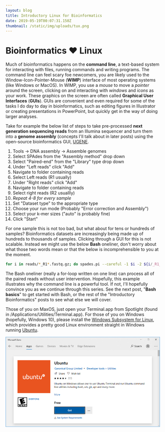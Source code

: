 ```yaml
---
layout: blog
title: Introductory Linux for Bioinformatics
date: 2019-05-19T00:07:31.150Z
thumbnail: /static/img/uploads/tux.png
---
```

# Bioinformatics ♥ Linux

Much of bioinformatics happens on the **command line**, a text-based system for interacting with files, running commands and writing programs.  The command line can feel scary foe newcomers, you are likely used to the Window-Icon-Pointer-Mouse (**WIMP**) interface of most operating systems (like Windows or MacOS).  In WIMP, you use a _mouse_ to move a _pointer_ around the screen, clicking on and interacting with _windows_ and _icons_ as your work.  These graphics on the screen are often called **Graphical User Interfaces** (**GUIs**).  GUIs are convenient and even required for some of the tasks I do day to day in bioinformatics, such as editing figures in Illustrator or creating presentations in PowerPoint, but quickly get in the way of doing larger analyses.  

Take for example the below list of steps to take pre-processed **next generation sequencing reads** from an Illumina sequencer and turn them into a **genome assembly** (concepts I'll talk about in later posts) using the open-source bioinformatics GUI, [UGENE](http://ugene.net/).   

1. Tools → DNA assembly → Assemble genomes
2. Select SPAdes from the "Assembly method" drop down
3. Select "Paired-end" from the "Library" type drop down
4. Under "Left reads" click "Add"
5. Navigate to folder containing reads
6. Select Left reads (R1 usually)
7. Under "Right reads" click "Add"
8. Navigate to folder containing reads
9. Select right reads (R2 usuallly)
10. _Repeat 4-8 for every sample_
11. Set "Dataset type" to the appropriate type
12. Choose your run mode (Probably "Error correction and Assembly")
13. Select your k-mer sizes ("auto" is probably fine)
14. Click "Start"

For one sample this is not too bad, but what about for tens or hundreds of samples?  Bioinformatics datasets are increasingly being made up of hundreds to thousands of samples.  Clicking through a GUI for this is not scalable.  Instead we might use the below **Bash** oneliner, don't worry about what those two words mean or that the below is incomprehensible to you at the moment.  

```bash
for i in reads/*_R1*.fastq.gz; do spades.pi --careful -1 $i -2 ${i/_R1_/_R2_} -o output/$(basename $i | cut -f1 -d_) -t 6; done
```

The Bash oneliner (really a for-loop written on one line) can process all of the paired reads without user intervention.  Hopefully, this example illustrates why the command line is a powerful tool.  If not, I'll hopefully convince you as we continue through this series.  See the next post, "**Bash basics**" to get started with Bash, or the rest of the "Introductory Bioinformatics" posts to see what else we will cover.



Those of you on MaxOS, just open your Terminal.app from Spotlight (found in /Applications/Utilities/Terminal.app).  For those of you on Windows (hopefully, Windows 10), please install the [Windows Subsystem for Linux](https://docs.microsoft.com/en-us/windows/wsl/install-win10), which provides a pretty good Linux environment straight in Windows running [Ubuntu](https://www.ubuntu.com/).  

![Install Ubuntu on Windows subsystem for linux](/static/img/uploads/wsl.png "Install Ubuntu on WSL")
